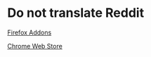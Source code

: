 # Do not translate Reddit


[Firefox Addons](https://addons.mozilla.org/en-US/firefox/addon/do-not-translate-reddit/)

[Chrome Web Store](https://chromewebstore.google.com/detail/do-not-translate-reddit/ikgghmbdhdpmkonakecjkmjdngodplmm)
